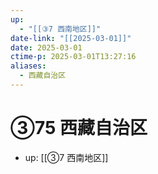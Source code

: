 ```yaml
---
up:
  - "[[③7 西南地区]]"
date-link: "[[2025-03-01]]"
date: 2025-03-01
ctime-p: 2025-03-01T13:27:16
aliases:
  - 西藏自治区
---
```


# ③75 西藏自治区

- up: [[③7 西南地区]]
